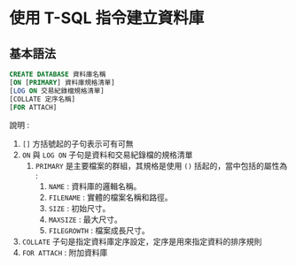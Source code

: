 # 使用 T-SQL 指令建立資料庫



## 基本語法

```sql
CREATE DATABASE 資料庫名稱
[ON [PRIMARY] 資料庫規格清單]
[LOG ON 交易紀錄檔規格清單]
[COLLATE 定序名稱]
[FOR ATTACH]
```

說明 : 

1. `[]` 方括號起的子句表示可有可無
2. `ON` 與 `LOG ON` 子句是資料和交易紀錄檔的規格清單
   1. `PRIMARY` 是主要檔案的群組，其規格是使用 `()` 括起的，當中包括的屬性為 : 
      1. `NAME` : 資料庫的邏輯名稱。
      2. `FILENAME` : 實體的檔案名稱和路徑。
      3. `SIZE` : 初始尺寸。
      4. `MAXSIZE` : 最大尺寸。
      5. `FILEGROWTH` : 檔案成長尺寸。
3. `COLLATE` 子句是指定資料庫定序設定，定序是用來指定資料的排序規則
4. `FOR ATTACH` : 附加資料庫

